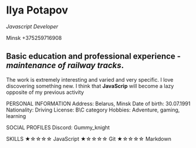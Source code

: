 # __Ilya Potapov__
*Javascript Developer*

 Minsk
+375259716908

## Basic education and professional experience - *maintenance of railway tracks*.
The work is extremely interesting and varied and very specific.
I love discovering something new. I think that __JavaScrip__ will become a lazy opposite of my previous activity


PERSONAL INFORMATION
  Address: Belarus, Minsk 
  Date of birth: 30.07.1991 
  Nationality: 
  Driving License: B\C category
  Hobbies: Adventure, gaming, learning

SOCIAL PROFILES
 Discord: Gummy_knight

SKILLS
  ★☆☆☆☆ JavaScript
  ★☆☆☆☆ Git
  ★☆☆☆☆ Markdown 
